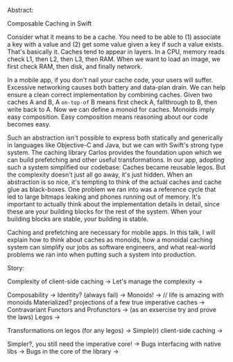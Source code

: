 Abstract:

Composable Caching in Swift


Consider what it means to be a cache. You need to be able to 
(1) associate a key with a value and 
(2) get some value given a key if such a value exists. 
That's basically it. Caches tend to appear in layers. In a CPU, memory reads check L1, then L2, then L3, then RAM. When we want to load an image, we first check RAM, then disk, and finally network. 

In a mobile app, if you don't nail your cache code, your users will suffer. Excessive networking causes both battery and data-plan drain. We can help ensure a clean correct implementation by combining caches. Given two caches A and B, A `on-top-of` B means first check A, fallthrough to B, then write back to A. Now we can define a monoid for caches. Monoids imply easy composition. Easy composition means reasoning about our code becomes easy.

Such an abstraction isn't possible to express both statically and generically in languages like Objective-C and Java, but we can with Swift's strong type system. The caching library Carlos provides the foundation upon which we can build prefetching and other useful transformations. In our app, adopting such a system simplified our codebase: Caches became reusable legos. But the complexity doesn't just all go away, it's just hidden. When an abstraction is so nice, it's tempting to think of the actual caches and cache glue as black-boxes. One problem we ran into was a reference cycle that led to large bitmaps leaking and phones running out of memory. It's important to actually think about the implementation details in detail, since these are your building blocks for the rest of the system. When your building blocks are stable, your building is stable.

Caching and prefetching are necessary for mobile apps. In this talk, I will explain how to think about caches as monoids, how a monoidal caching system can simplify our jobs as software engineers, and what real-world problems we ran into when putting such a system into production.



Story:

Complexity of client-side caching ->
Let's manage the complexity ->

Composability ->
Identity? (always fail) ->
Monoids! -> // life is amazing with monoids
Materialized? projections of a few true imperative caches ->
Contravariant Functors and Profunctors ->
    (as an exsercise try and prove the laws)
Legos ->

Transformations on legos (for any legos) ->
Simple(r) client-side caching ->

Simpler?, you still need the imperative core! ->
Bugs interfacing with native libs ->
Bugs in the core of the library ->


